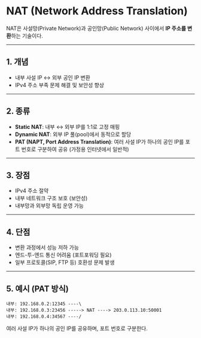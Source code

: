 # NAT (Network Address Translation)

NAT은 사설망(Private Network)과 공인망(Public Network) 사이에서 **IP 주소를 변환**하는 기술이다.

---

## 1. 개념
- 내부 사설 IP ↔ 외부 공인 IP 변환
- IPv4 주소 부족 문제 해결 및 보안성 향상

---

## 2. 종류
- **Static NAT**: 내부 ↔ 외부 IP를 1:1로 고정 매핑
- **Dynamic NAT**: 외부 IP 풀(pool)에서 동적으로 할당
- **PAT (NAPT, Port Address Translation)**: 여러 사설 IP가 하나의 공인 IP를 포트 번호로 구분하여 공유 (가정용 인터넷에서 일반적)

---

## 3. 장점
- IPv4 주소 절약
- 내부 네트워크 구조 보호 (보안성)
- 내부망과 외부망 독립 운영 가능

---

## 4. 단점
- 변환 과정에서 성능 저하 가능
- 엔드-투-엔드 통신 어려움 (포트포워딩 필요)
- 일부 프로토콜(SIP, FTP 등) 호환성 문제 발생

---

## 5. 예시 (PAT 방식)
```text
내부: 192.168.0.2:12345 ----\
내부: 192.168.0.3:23456 -----> NAT ----> 203.0.113.10:50001
내부: 192.168.0.4:34567 ----/
```
여러 사설 IP가 하나의 공인 IP를 공유하며, 포트 번호로 구분한다.
